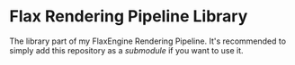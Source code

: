 # Flax Rendering Pipeline Library
The library part of my FlaxEngine Rendering Pipeline. 
It's recommended to simply add this repository as a *submodule* if you want to use it.
